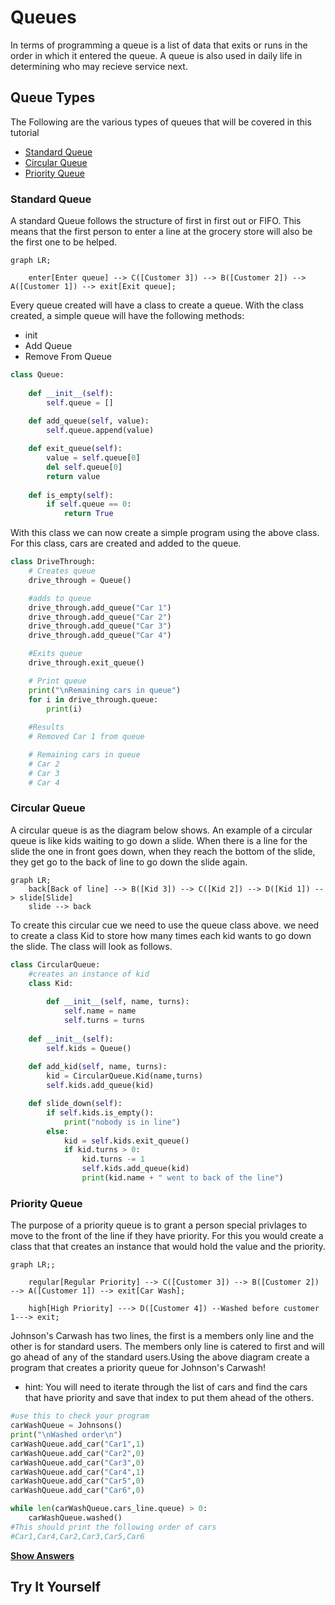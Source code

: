 # Queues

In terms of programming a queue is a list of data that exits or runs in the order in which it entered the queue. A queue is also used in daily life in determining who may recieve service next.

## Queue Types

The Following are the various types of queues that will be covered in this tutorial

- [Standard Queue](#standard-queue)
- [Circular Queue](#circular-queue)
- [Priority Queue](#priority-queue)

### Standard Queue

A standard Queue follows the structure of first in first out or FIFO. This means that the first person to enter a line at the grocery store will also be the first one to be helped.

```mermaid
graph LR;

    enter[Enter queue] --> C([Customer 3]) --> B([Customer 2]) --> A([Customer 1]) --> exit[Exit queue];
```

Every queue created will have a class to create a queue.
With the class created, a simple queue will have the following methods:
* init
* Add Queue
* Remove From Queue

```python
class Queue:
    
    def __init__(self):
        self.queue = []
        
    def add_queue(self, value):
        self.queue.append(value)

    def exit_queue(self):
        value = self.queue[0]
        del self.queue[0]
        return value
    
    def is_empty(self):
        if self.queue == 0:
            return True

```

With this class we can now create a simple program using the above class. For this class, cars are created and added to the queue.

```python
class DriveThrough:
    # Creates queue
    drive_through = Queue()

    #adds to queue
    drive_through.add_queue("Car 1")
    drive_through.add_queue("Car 2")
    drive_through.add_queue("Car 3")
    drive_through.add_queue("Car 4")

    #Exits queue
    drive_through.exit_queue()

    # Print queue
    print("\nRemaining cars in queue")
    for i in drive_through.queue:
        print(i)
    
    #Results
    # Removed Car 1 from queue

    # Remaining cars in queue
    # Car 2
    # Car 3
    # Car 4
```

### Circular Queue

A circular queue is as the diagram below shows. An example of a circular queue is like kids waiting to go down a slide. When there is a line for the slide the one in front goes down, when they reach the bottom of the slide, they get go to the back of  line to go down the slide again.

```mermaid
graph LR;
    back[Back of line] --> B([Kid 3]) --> C([Kid 2]) --> D([Kid 1]) --> slide[Slide]
    slide --> back
```

To create this circular cue we need to use the queue class above. we need to create a class Kid to store  how many times each kid wants to go down the slide. The class will look as follows.

```python
class CircularQueue:
    #creates an instance of kid
    class Kid:
        
        def __init__(self, name, turns):
            self.name = name
            self.turns = turns
    
    def __init__(self):
        self.kids = Queue()
        
    def add_kid(self, name, turns):       
        kid = CircularQueue.Kid(name,turns)
        self.kids.add_queue(kid)

    def slide_down(self):
        if self.kids.is_empty():
            print("nobody is in line")
        else:
            kid = self.kids.exit_queue()            
            if kid.turns > 0:
                kid.turns -= 1
                self.kids.add_queue(kid)
                print(kid.name + " went to back of the line")
```

### Priority Queue
The purpose of a priority queue is to grant a person special privlages to move to the front of the line if they have priority. For this you would create a class that that creates an instance that would hold the value and the priority.

```mermaid
graph LR;;

    regular[Regular Priority] --> C([Customer 3]) --> B([Customer 2]) --> A([Customer 1]) --> exit[Car Wash];

    high[High Priority] ---> D([Customer 4]) --Washed before customer 1---> exit;
```
Johnson's Carwash has two lines, the first is a members only line and the other is for standard users. The members only line is catered to first and will go ahead of any of the standard users.Using the above diagram create a program that creates a priority queue for Johnson's Carwash!

* hint: You will need to iterate through the list of cars and find the cars that have priority and save that index to put them ahead of the others.

```python
#use this to check your program
carWashQueue = Johnsons()
print("\nWashed order\n")
carWashQueue.add_car("Car1",1)
carWashQueue.add_car("Car2",0)
carWashQueue.add_car("Car3",0)
carWashQueue.add_car("Car4",1)
carWashQueue.add_car("Car5",0)
carWashQueue.add_car("Car6",0)

while len(carWashQueue.cars_line.queue) > 0:
    carWashQueue.washed()
#This should print the following order of cars
#Car1,Car4,Car2,Car3,Car5,Car6
```
__[Show Answers](./queue_answers.py)__



## Try It Yourself
